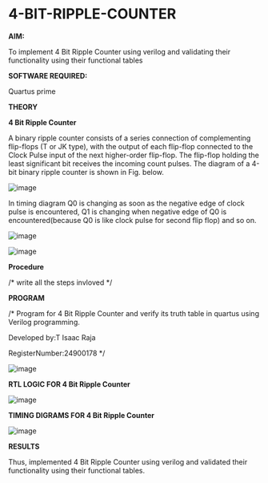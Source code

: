# 4-BIT-RIPPLE-COUNTER

**AIM:**

To implement  4 Bit Ripple Counter using verilog and validating their functionality using their functional tables

**SOFTWARE REQUIRED:**

Quartus prime

**THEORY**

**4 Bit Ripple Counter**

A binary ripple counter consists of a series connection of complementing flip-flops (T or JK type), with the output of each flip-flop connected to the Clock Pulse input of the next higher-order flip-flop. The flip-flop holding the least significant bit receives the incoming count pulses. The diagram of a 4-bit binary ripple counter is shown in Fig. below.

![image](https://github.com/naavaneetha/4-BIT-RIPPLE-COUNTER/assets/154305477/cb4b74d4-31ab-4359-95d0-d22e67daba13)

In timing diagram Q0 is changing as soon as the negative edge of clock pulse is encountered, Q1 is changing when negative edge of Q0 is encountered(because Q0 is like clock pulse for second flip flop) and so on.

![image](https://github.com/naavaneetha/4-BIT-RIPPLE-COUNTER/assets/154305477/a573a7d6-014e-4e54-93e6-e2ac9530960b)

![image](https://github.com/naavaneetha/4-BIT-RIPPLE-COUNTER/assets/154305477/85e1958a-2fc1-49bb-9a9f-d58ccbf3663c)

**Procedure**

/* write all the steps invloved */

**PROGRAM**

/* Program for 4 Bit Ripple Counter and verify its truth table in quartus using Verilog programming.

 Developed by:T Isaac Raja
 
 RegisterNumber:24900178
*/

![image](https://github.com/user-attachments/assets/6f04180b-4413-4a4d-86c7-744bfd531bfc)


**RTL LOGIC FOR 4 Bit Ripple Counter**

![image](https://github.com/user-attachments/assets/367f3697-d3b3-40ef-aaf1-69f3b78d0db1)


**TIMING DIGRAMS FOR 4 Bit Ripple Counter**

![image](https://github.com/user-attachments/assets/1cedfa5f-dec9-4b49-926f-cfb809ff9e6e)


**RESULTS**

Thus, implemented  4 Bit Ripple Counter using verilog and validated their functionality using their functional tables.
